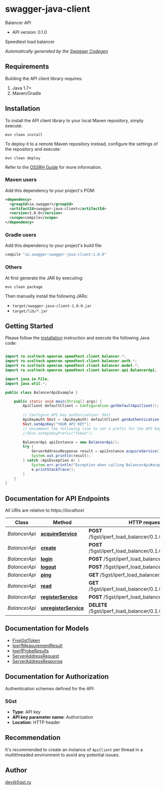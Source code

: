 # swagger-java-client

Balancer API
- API version: 0.1.0

Speedtest load balancer


*Automatically generated by the [Swagger Codegen](https://github.com/swagger-api/swagger-codegen)*


## Requirements

Building the API client library requires:
1. Java 1.7+
2. Maven/Gradle

## Installation

To install the API client library to your local Maven repository, simply execute:

```shell
mvn clean install
```

To deploy it to a remote Maven repository instead, configure the settings of the repository and execute:

```shell
mvn clean deploy
```

Refer to the [OSSRH Guide](http://central.sonatype.org/pages/ossrh-guide.html) for more information.

### Maven users

Add this dependency to your project's POM:

```xml
<dependency>
  <groupId>io.swagger</groupId>
  <artifactId>swagger-java-client</artifactId>
  <version>1.0.0</version>
  <scope>compile</scope>
</dependency>
```

### Gradle users

Add this dependency to your project's build file:

```groovy
compile "io.swagger:swagger-java-client:1.0.0"
```

### Others

At first generate the JAR by executing:

```shell
mvn clean package
```

Then manually install the following JARs:

* `target/swagger-java-client-1.0.0.jar`
* `target/lib/*.jar`

## Getting Started

Please follow the [installation](#installation) instruction and execute the following Java code:

```java

import ru.scoltech.openran.speedtest.client.balancer.*;
import ru.scoltech.openran.speedtest.client.balancer.auth.*;
import ru.scoltech.openran.speedtest.client.balancer.model.*;
import ru.scoltech.openran.speedtest.client.balancer.api.BalancerApi;

import java.io.File;
import java.util.*;

public class BalancerApiExample {

    public static void main(String[] args) {
        ApiClient defaultClient = Configuration.getDefaultApiClient();
        
        // Configure API key authorization: 5Gst
        ApiKeyAuth 5Gst = (ApiKeyAuth) defaultClient.getAuthentication("5Gst");
        5Gst.setApiKey("YOUR API KEY");
        // Uncomment the following line to set a prefix for the API key, e.g. "Token" (defaults to null)
        //5Gst.setApiKeyPrefix("Token");

        BalancerApi apiInstance = new BalancerApi();
        try {
            ServerAddressResponse result = apiInstance.acquireService();
            System.out.println(result);
        } catch (ApiException e) {
            System.err.println("Exception when calling BalancerApi#acquireService");
            e.printStackTrace();
        }
    }
}

```

## Documentation for API Endpoints

All URIs are relative to *https://localhost*

Class | Method | HTTP request | Description
------------ | ------------- | ------------- | -------------
*BalancerApi* | [**acquireService**](docs/BalancerApi.md#acquireService) | **POST** /5gst/iperf_load_balancer/0.1.0/service/acquire/ | 
*BalancerApi* | [**create**](docs/BalancerApi.md#create) | **POST** /5gst/iperf_load_balancer/0.1.0/service/stats/ | 
*BalancerApi* | [**login**](docs/BalancerApi.md#login) | **POST** /5gst/iperf_load_balancer/0.1.0/login/ | 
*BalancerApi* | [**logout**](docs/BalancerApi.md#logout) | **POST** /5gst/iperf_load_balancer/0.1.0/logout/ | 
*BalancerApi* | [**ping**](docs/BalancerApi.md#ping) | **GET** /5gst/iperf_load_balancer/0.1.0/ping/ | 
*BalancerApi* | [**read**](docs/BalancerApi.md#read) | **GET** /5gst/iperf_load_balancer/0.1.0/service/stats/ | 
*BalancerApi* | [**registerService**](docs/BalancerApi.md#registerService) | **POST** /5gst/iperf_load_balancer/0.1.0/service/ | 
*BalancerApi* | [**unregisterService**](docs/BalancerApi.md#unregisterService) | **DELETE** /5gst/iperf_load_balancer/0.1.0/service/ | 


## Documentation for Models

 - [FiveGstToken](docs/FiveGstToken.md)
 - [IperfMeasurementResult](docs/IperfMeasurementResult.md)
 - [IperfProbeResults](docs/IperfProbeResults.md)
 - [ServerAddressRequest](docs/ServerAddressRequest.md)
 - [ServerAddressResponse](docs/ServerAddressResponse.md)


## Documentation for Authorization

Authentication schemes defined for the API:
### 5Gst

- **Type**: API key
- **API key parameter name**: Authorization
- **Location**: HTTP header


## Recommendation

It's recommended to create an instance of `ApiClient` per thread in a multithreaded environment to avoid any potential issues.

## Author

dev@5gst.ru

